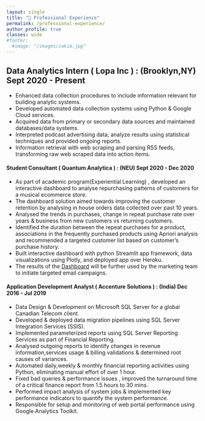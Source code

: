 ```yaml
---
layout: single
title: "🏢 Professional Experience"
permalink: /professional-experience/
author_profile: true
classes: wide
#footer:
  #image: "/images/zakim.jpg"
---
```



## Data Analytics Intern ( Lopa Inc ) : (Brooklyn,NY) Sept 2020 - Present
- Enhanced data collection procedures to include information relevant for building analytic systems.<br>
- Developed automated data collection systems using Python & Google Cloud services.<br>
- Acquired data from primary or secondary data sources and maintained databases/data systems.<br>
- Interpreted podcast advertising data, analyze results using statistical techniques and provided ongoing reports.<br>
- Information retrieval with web scraping and parsing RSS feeds, transforming raw web scraped data into action items.<br>

#### Student Consultant ( Quantum Analytica ) : (NEU) Sept 2020 - Dec 2020
-	As part of academic program(Experiential Learning) , developed an interactive dashboard to analyse repurchasing patterns of customers for a musical ecommerce store. <br>
-	The dashboard solution aimed towards improving the customer retention by analysing in house orders data collected over past 10 years.<br>
-	Analysed the trends in purchases, change in repeat purchase rate over years & business from new customers vs returning customers. <br>
-	Identified the duration between the repeat purchases for a product, associations in the frequently purchased products using Apriori analysis and recommended a targeted customer list based on customer’s purchase history. <br>
-	Built interactive dashboard with python Streamlit app framework, data visualizations using Plotly, and deployed app over Heroku. <br>
-	The results of the <a href='https://acb-dashboard.herokuapp.com/'>Dashboard</a> will be further used by the marketing team to initiate targeted email campaigns.<br>
	
#### Application Development Analyst ( Accenture Solutions ) : (India) Dec 2016 - Jul 2019
-	Data Design & Development on Microsoft SQL Server for a global Canadian Telecom client. <br>
-	Developed & deployed data migration pipelines using SQL Server Integration Services (SSIS). <br>
-	Implemented parameterized reports using SQL Server Reporting Services as part of Financial Reporting.<br>
-	Analysed outgoing reports to identify changes in revenue information,services usage & billing validations & determined root causes of variances.<br>
-	Automated daily,weekly & monthly financial reporting activities using Python, eliminating manual effort of over 1 hour.<br>
-	Fixed bad queries & performance issues , improved the turnaround time of a critical finance report from 1.5 hours to 30 mins.<br>
-	Performed impact analysis of system jobs & implemented key performance indicators to quantify the system performance.<br>
-	Responsible for setup and monitoring of web portal performance using Google Analytics Toolkit.<br>


